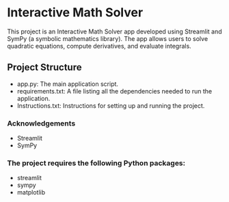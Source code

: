 # Interactive Math Solver

This project is an Interactive Math Solver app developed using Streamlit and SymPy (a symbolic mathematics library). The app allows users to solve quadratic equations, compute derivatives, and evaluate integrals. 

## Project Structure

- app.py: The main application script.
- requirements.txt: A file listing all the dependencies needed to run the application.
- Instructions.txt: Instructions for setting up and running the project.

### Acknowledgements
- Streamlit
- SymPy

### The project requires the following Python packages:

- streamlit
- sympy
- matplotlib

